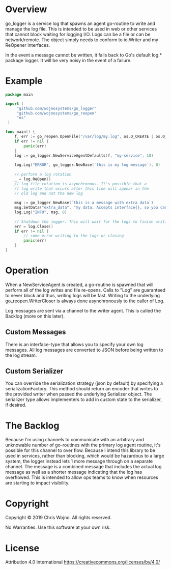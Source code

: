 # Overview

go_logger is a service log that spawns an agent go-routine to write and manage the log file. This is intended to be used in web or other services that cannot block waiting for logging I/O. Logs can be a file or can be network/remote. The object simply needs to conform to io.Writer and my ReOpener interfaces.

In the event a message cannot be written, it falls back to Go's default log.* package logger. It will be very noisy in the event of a failure.

# Example

```go
package main

import (	
     "github.com/wojnosystems/go_logger"
     "github.com/wojnosystems/go_reopen"
     "os"
 )

func main() {
	f, err := go_reopen.OpenFile("/var/log/my.log", os.O_CREATE | os.O_APPEND | os.O_WRONLY, 0600)
    if err != nil {
        panic(err)	 
	}
	log := go_logger.NewServiceAgentDefaults(f, "my-service", 10)
	
	log.Log("ERROR", go_logger.NewBase(`this is my log message`), 0)
	
	// perform a log rotation
	_ = log.ReOpen()
	// log file rotation is asynchronous. It's possible that a 
	// log write that occurs after this line will appear in the 
	// old log and not the new log
	
	msg := go_logger.NewBase(`this is a message with extra data`)
	msg.SetData("extra_data", "my data. Accepts interface{}, so you can pass whatever you want into this" )
	log.Log("INFO", msg, 0)
	
	// Shutdown the logger. This will wait for the logs to finish writing
	err = log.Close()
	if err != nil {
		// some error writing to the logs or closing
		panic(err)
	}
}
```

# Operation

When a NewServiceAgent is created, a go-routine is spawned that will perform all of the log writes and file re-opens. Calls to "Log" are guaranteed to never block and thus, writing logs will be fast. Writing to the underlying go_reopen.WriterCloser is always done asynchronously to the caller of Log.

Log messages are sent via a channel to the writer agent. This is called the Backlog (more on this later).

## Custom Messages

There is an interface-type that allows you to specify your own log messages. All log messages are converted to JSON before being written to the log stream.

## Custom Serializer

You can override the serialization strategy (json by default) by specifying a serializationFactory. This method should return an encoder that writes to the provided writer when passed the underlying Serializer object. The serializer type allows implementers to add in custom state to the serializer, if desired.

# The Backlog

Because I'm using channels to communicate with an arbitrary and unknowable number of go-routines with the primary log agent routine, it's possible for this channel to over flow. Because I intend this library to be used in services, rather than blocking, which would be hazardous to a large system, the logger instead lets 1 more message through on a separate channel. The message is a combined message that includes the actual log message as well as a shorter message indicating that the log has overflowed. This is intended to allow ops teams to know when resources are starting to impact visibility.

# Copyright

Copyright © 2019 Chris Wojno. All rights reserved.

No Warranties. Use this software at your own risk.

# License

Attribution 4.0 International https://creativecommons.org/licenses/by/4.0/